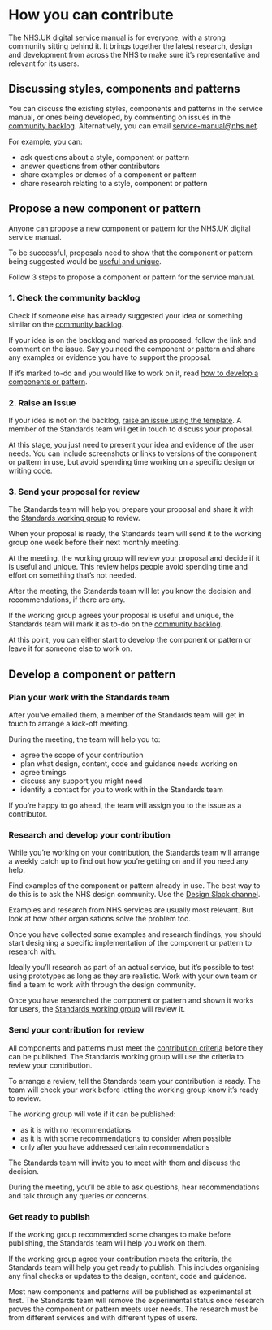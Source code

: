 # How you can contribute

The [NHS.UK digital service manual](https://beta.nhs.uk/service-manual) is for everyone, with a strong community sitting behind it. It brings together the latest research, design and development from across the NHS to make sure it’s representative and relevant for its users.

## Discussing styles, components and patterns

You can discuss the existing styles, components and patterns in the service manual, or ones being developed, by commenting on issues in the [community backlog](https://github.com/nhsuk/nhsuk-service-manual-backlog/projects/1). Alternatively, you can email service-manual@nhs.net. 

For example, you can:

- ask questions about a style, component or pattern
- answer questions from other contributors
- share examples or demos of a component or pattern
- share research relating to a style, component or pattern

## Propose a new component or pattern

Anyone can propose a new component or pattern for the NHS.UK digital service manual.

To be successful, proposals need to show that the component or pattern being suggested would be [useful and unique](CRITERIA.md).

Follow 3 steps to propose a component or pattern for the service manual.

### 1. Check the community backlog

Check if someone else has already suggested your idea or something similar on the [community backlog](https://github.com/nhsuk/nhsuk-service-manual-backlog/projects/1). 

If your idea is on the backlog and marked as proposed, follow the link and comment on the issue. Say you need the component or pattern and share any examples or evidence you have to support the proposal.

If it’s marked to-do and you would like to work on it, read [how to develop a components or pattern](#develop-a-component-or-pattern).

### 2. Raise an issue

If your idea is not on the backlog, [raise an issue using the template](https://github.com/nhsuk/nhsuk-service-manual-backlog/issues/new). A member of the Standards team will get in touch to discuss your proposal. 

At this stage, you just need to present your idea and evidence of the user needs. You can include screenshots or links to versions of the component or pattern in use, but avoid spending time working on a specific design or writing code.

### 3. Send your proposal for review

The Standards team will help you prepare your proposal and share it with the [Standards working group](WORKING_GROUP.md) to review.

When your proposal is ready, the Standards team will send it to the working group one week before their next monthly meeting.

At the meeting, the working group will review your proposal and decide if it is useful and unique. This review helps people avoid spending time and effort on something that’s not needed.

After the meeting, the Standards team will let you know the decision and recommendations, if there are any.

If the working group agrees your proposal is useful and unique, the Standards team will mark it as to-do on the [community backlog](https://github.com/nhsuk/nhsuk-service-manual-backlog/projects/1). 

At this point, you can either start to develop the component or pattern or leave it for someone else to work on.

## Develop a component or pattern

### Plan your work with the Standards team

After you’ve emailed them, a member of the Standards team will get in touch to arrange a kick-off meeting.

During the meeting, the team will help you to:

- agree the scope of your contribution
- plan what design, content, code and guidance needs working on
- agree timings
- discuss any support you might need
- identify a contact for you to work with in the Standards team

If you’re happy to go ahead, the team will assign you to the issue as a contributor.

### Research and develop your contribution

While you’re working on your contribution, the Standards team will arrange a weekly catch up to find out how you’re getting on and if you need any help. 

Find examples of the component or pattern already in use. The best way to do this is to ask the NHS design community. Use the [Design Slack channel](https://nhs-service-manual.slack.com/messages/CGB6VRX1T).

Examples and research from NHS services are usually most relevant. But look at how other organisations solve the problem too.

Once you have collected some examples and research findings, you should start designing a specific implementation of the component or pattern to research with.

Ideally you’ll research as part of an actual service, but it’s possible to test using prototypes as long as they are realistic. Work with your own team or find a team to work with through the design community. 

Once you have researched the component or pattern and shown it works for users, the [Standards working group](WORKING_GROUP.md) will review it.

### Send your contribution for review

All components and patterns must meet the [contribution criteria](CRITERIA.md) before they can be published. The Standards working group will use the criteria to review your contribution.

To arrange a review, tell the Standards team your contribution is ready. The team will check your work before letting the working group know it’s ready to review. 

The working group will vote if it can be published:

- as it is with no recommendations
- as it is with some recommendations to consider when possible
- only after you have addressed certain recommendations

The Standards team will invite you to meet with them and discuss the decision.

During the meeting, you’ll be able to ask questions, hear recommendations and talk through any queries or concerns.

### Get ready to publish

If the working group recommended some changes to make before publishing, the Standards team will help you work on them.

If the working group agree your contribution meets the criteria, the Standards team will help you get ready to publish. This includes organising any final checks or updates to the design, content, code and guidance.

Most new components and patterns will be published as experimental at first. The Standards team will remove the experimental status once research proves the component or pattern meets user needs. The research must be from different services and with different types of users.

